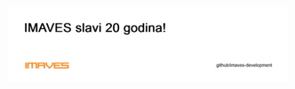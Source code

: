 ![Imaves main image](https://github.com/imaves-development/.github/blob/main/main-image.png?raw=true)
